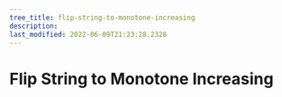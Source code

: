 ```yaml
---
tree_title: flip-string-to-monotone-increasing
description: 
last_modified: 2022-06-09T21:23:28.2328
---
```


# Flip String to Monotone Increasing

